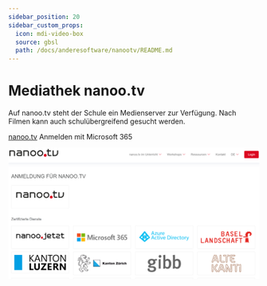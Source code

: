 ```yaml
---
sidebar_position: 20
sidebar_custom_props:
  icon: mdi-video-box
  source: gbsl
  path: /docs/anderesoftware/nanootv/README.md
---
```



# Mediathek nanoo.tv

Auf nanoo.tv steht der Schule ein Medienserver zur Verfügung. Nach Filmen kann auch schulübergreifend gesucht werden.

[nanoo.tv](nanoo.tv) Anmelden mit Microsoft 365

![](./nanootv1.png)

